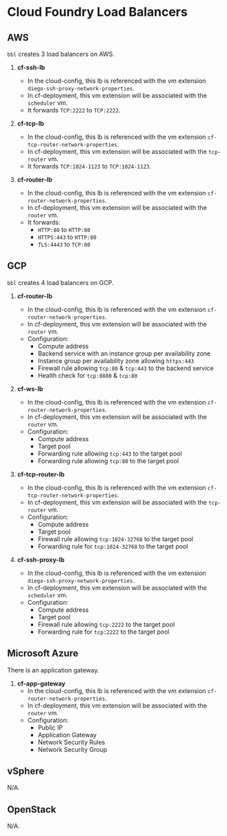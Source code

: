 # Cloud Foundry Load Balancers

## AWS
`bbl` creates 3 load balancers on AWS.

1. **cf-ssh-lb**

    * In the cloud-config, this lb is referenced with the vm extension `diego-ssh-proxy-network-properties`.
    * In cf-deployment, this vm extension will be associated with the `scheduler` vm.
    * It forwards `TCP:2222` to `TCP:2222`.

1. **cf-tcp-lb**

    * In the cloud-config, this lb is referenced with the vm extension `cf-tcp-router-network-properties`.
    * In cf-deployment, this vm extension will be associated with the `tcp-router` vm.
    * It forwards `TCP:1024-1123` to `TCP:1024-1123`.

1. **cf-router-lb**

    * In the cloud-config, this lb is referenced with the vm extension `cf-router-network-properties`.
    * In cf-deployment, this vm extension will be associated with the `router` vm.
    * It forwards:
        - `HTTP:80`   to `HTTP:80`
        - `HTTPS:443` to `HTTP:80`
        - `TLS:4443`  to `TCP:80`



## GCP
`bbl` creates 4 load balancers on GCP.

1. **cf-router-lb**

    * In the cloud-config, this lb is referenced with the vm extension `cf-router-network-properties`.
    * In cf-deployment, this vm extension will be associated with the `router` vm.
    * Configuration:
        - Compute address
        - Backend service with an instance group per availability zone
        - Instance group per availability zone allowing `https:443`
        - Firewall rule allowing `tcp:80` & `tcp:443` to the backend service
        - Health check for `tcp:8080` & `tcp:80`

1. **cf-ws-lb**
    * In the cloud-config, this lb is referenced with the vm extension `cf-router-network-properties`.
    * In cf-deployment, this vm extension will be associated with the `router` vm.
    * Configuration:
        - Compute address
        - Target pool
        - Forwarding rule allowing `tcp:443` to the target pool
        - Forwarding rule allowing `tcp:80` to the target pool

1. **cf-tcp-router-lb**
    * In the cloud-config, this lb is referenced with the vm extension `cf-tcp-router-network-properties`.
    * In cf-deployment, this vm extension will be associated with the `tcp-router` vm.
    * Configuration:
        - Compute address
        - Target pool
        - Firewall rule allowing `tcp:1024-32768` to the target pool
        - Forwarding rule for `tcp:1024-32768` to the target pool

1. **cf-ssh-proxy-lb**
    * In the cloud-config, this lb is referenced with the vm extension `diego-ssh-proxy-network-properties`.
    * In cf-deployment, this vm extension will be associated with the `scheduler` vm.
    * Configuration:
        - Compute address
        - Target pool
        - Firewall rule allowing `tcp:2222` to the target pool
        - Forwarding rule for `tcp:2222` to the target pool


## Microsoft Azure
There is an application gateway.

1. **cf-app-gateway**
    * In the cloud-config, this lb is referenced with the vm extension `cf-router-network-properties`.
    * In cf-deployment, this vm extension will be associated with the `router` vm.
    * Configuration:
        - Public IP
        - Application Gateway
        - Network Security Rules
        - Network Security Group


## vSphere
N/A.

## OpenStack
N/A.
